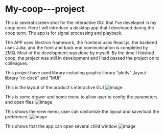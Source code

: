 # My-coop---project
This is several screen shot for the interactive GUI that I've developed in my coop term.
Here I will introduce a desktop app that I developed during the coop term. The app is for signal processing and playback.

The APP uses Electron framework, the frontend uses React.js, the backend uses Julia, and the front and back end communication is completed by ZMQ. Most of the development was done by myself. By the time I finished coop, the project was still in development and I had passed the project on to colleagues.

This project have used library including graphic library "plotly" ,layout library "rc-dock" and "MUI"


This is the layout of the product's interactive GUI
![image](https://github.com/Wandering-Li/My-coop---project/assets/86272490/cac5ca12-a92c-4ba2-9912-764e9e91d890)



This is some drawer and some menu to allow user to config the parameters and open files
![image](https://github.com/Wandering-Li/My-coop---project/assets/86272490/446918e8-6655-459a-92a5-a641e9e481c5)


This shows the view menu, user can costomize the layout and save/load the preference.
![image](https://github.com/Wandering-Li/My-coop---project/assets/86272490/2acdddb9-f6b9-46a9-89db-3130b345bb36)


This shows that the app can open several child window
![image](https://github.com/Wandering-Li/My-coop---project/assets/86272490/03d2865d-5bba-4811-b03d-82fe1912b9f8)




